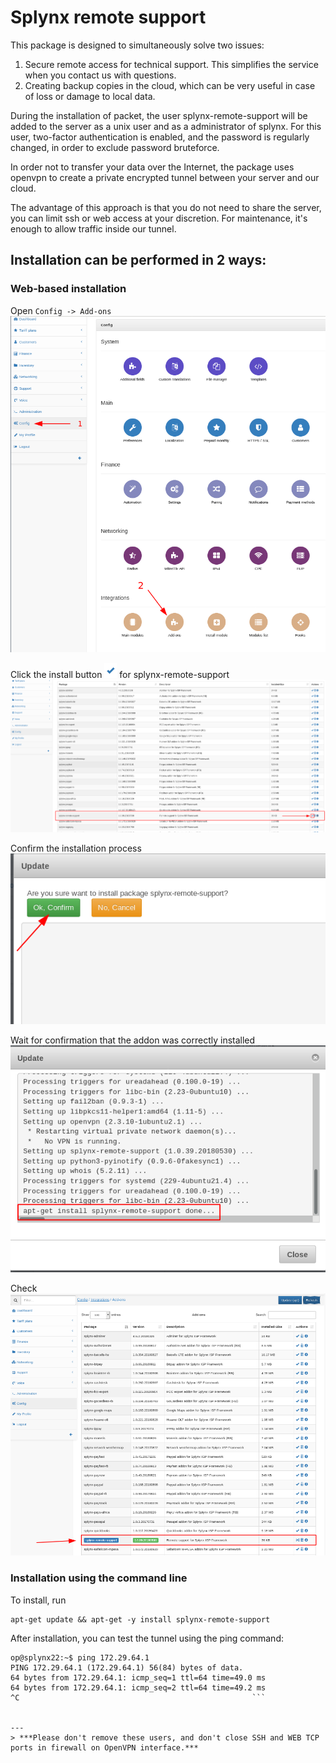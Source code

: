 Splynx remote support
=====================

This package is designed to simultaneously solve two issues:
1. Secure remote access for technical support.
This simplifies the service when you contact us with questions.
2. Сreating backup copies in the cloud, which can be very useful in case of loss or damage to local data.


During the installation of packet, the user splynx-remote-support will be added to the server as a unix user and as a administrator of splynx.
For this user, two-factor authentication is enabled, and the password is regularly changed, in order to exclude password bruteforce.

In order not to transfer your data over the Internet, the package uses openvpn to create a private encrypted tunnel between your server and our cloud.

The advantage of this approach is that you do not need to share the server, you can limit ssh or web access at your discretion. For maintenance, it's enough to allow traffic inside our tunnel.


## Installation can be performed in 2 ways:


### Web-based installation

Open `Config -> Add-ons`
![Config - > Add-ons](config.png)

Click the install button ![](install_icon.png) for  splynx-remote-support
![](web1.png)

Confirm the installation process
![](web2.png)

Wait for confirmation that the addon was correctly installed
![](web3.png)

Check
![](web4.png)



### Installation using the command line

To install, run
```
apt-get update && apt-get -y install splynx-remote-support
```

After installation, you can test the tunnel using the ping command:
```
op@splynx22:~$ ping 172.29.64.1                                                                          
PING 172.29.64.1 (172.29.64.1) 56(84) bytes of data.                                                     
64 bytes from 172.29.64.1: icmp_seq=1 ttl=64 time=49.0 ms                                                
64 bytes from 172.29.64.1: icmp_seq=2 ttl=64 time=49.2 ms                                                
^C                                                    ```

                                                 
---
> ***Please don't remove these users, and don't close SSH and WEB TCP ports in firewall on OpenVPN interface.***

